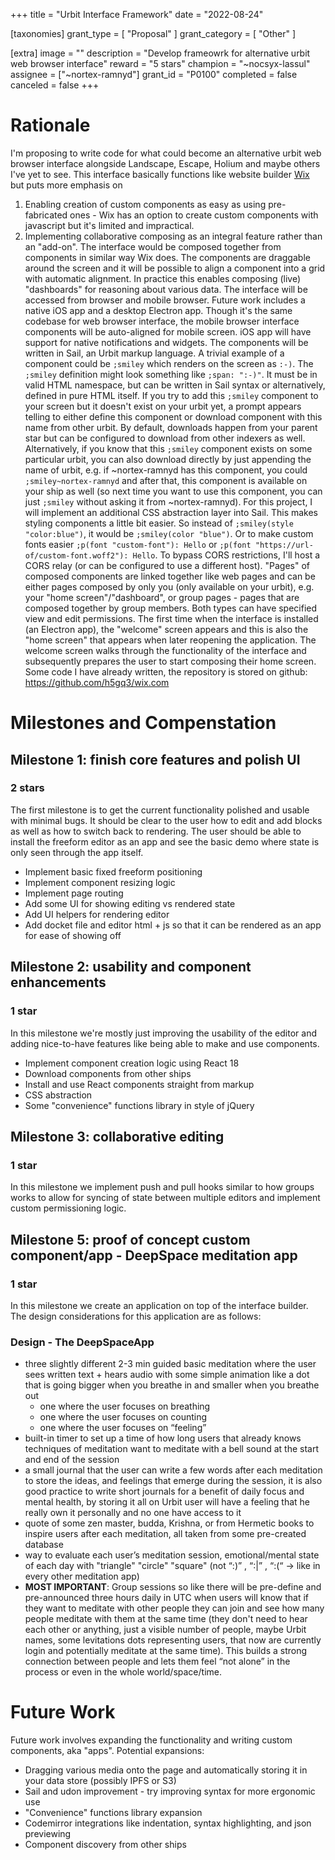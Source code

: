 +++
title = "Urbit Interface Framework" 
date = "2022-08-24"

[taxonomies]
grant_type = [ "Proposal" ]
grant_category = [ "Other" ]

[extra]
image = ""
description = "Develop frameowrk for alternative urbit web browser interface"
reward = "5 stars"
champion = "~nocsyx-lassul"
assignee = ["~nortex-ramnyd"]
grant_id = "P0100"
completed = false
canceled = false
+++

# Rationale

I'm proposing to write code for what could become an alternative urbit web browser interface alongside Landscape, Escape, Holium and maybe others I've yet to see.
This interface basically functions like website builder [Wix](https://www.wix.com/) but puts more emphasis on
1. Enabling creation of custom components as easy as using pre-fabricated ones - Wix has an option to create custom components with javascript but it's limited and impractical.
2. Implementing collaborative composing as an integral feature rather than an "add-on".
The interface would be composed together from components in similar way Wix does. The components are draggable around the screen and it will be possible to align a component into a grid with automatic alignment. In practice this enables composing (live) "dashboards" for reasoning about various data.
The interface will be accessed from browser and mobile browser. Future work includes a native iOS app and a desktop Electron app. Though it's the same codebase for web browser interface, the mobile browser interface components will be auto-aligned for mobile screen. iOS app will have support for native notifications and widgets.
The components will be written in Sail, an Urbit markup language. A trivial example of a component could be `;smiley` which renders on the screen as `:-)`.
The `;smiley` definition might look something like `;span: ":-)"`. It must be in valid HTML namespace, but can be written in Sail syntax or alternatively, defined in pure HTML itself.
If you try to add this `;smiley` component to your screen but it doesn't exist on your urbit yet, a prompt appears telling to either define this component or download component with this name from other urbit. By default, downloads happen from your parent star but can be configured to download from other indexers as well.
Alternatively, if you know that this `;smiley` component exists on some particular urbit, you can also download directly by just appending the name of urbit, e.g. if ~nortex-ramnyd has this component, you could `;smiley~nortex-ramnyd` and after that, this component is available on your ship as well (so next time you want to use this component, you can just `;smiley` without asking it from ~nortex-ramnyd).
For this project, I will implement an additional CSS abstraction layer into Sail. This makes styling components a little bit easier. So instead of `;smiley(style "color:blue")`, it would be `;smiley(color "blue")`. Or to make custom fonts easier `;p(font "custom-font"): Hello` or `;p(font "https://url-of/custom-font.woff2"): Hello`. To bypass CORS restrictions, I'll host a CORS relay (or can be configured to use a different host).
"Pages" of composed components are linked together like web pages and can be either pages composed by only you (only available on your urbit), e.g. your "home screen"/"dashboard", or group pages - pages that are composed together by group members.
Both types can have specified view and edit permissions.
The first time when the interface is installed (an Electron app), the "welcome" screen appears and this is also the "home screen" that appears when later reopening the application. The welcome screen walks through the functionality of the interface and subsequently prepares the user to start composing their home screen.
Some code I have already written, the repository is stored on github: https://github.com/h5gq3/wix.com
# Milestones and Compenstation
## Milestone 1: finish core features and polish UI
### 2 stars
The first milestone is to get the current functionality polished and usable with minimal bugs. It should be clear to the user how to edit and add blocks as well as how to switch back to rendering. The user should be able to install the freeform editor as an app and see the basic demo where state is only seen through the app itself.
- Implement basic fixed freeform positioning
- Implement component resizing logic
- Implement page routing
- Add some UI for showing editing vs rendered state
- Add UI helpers for rendering editor
- Add docket file and editor html + js so that it can be rendered as an app for ease of showing off
## Milestone 2: usability and component enhancements
### 1 star
In this milestone we're mostly just improving the usability of the editor and adding nice-to-have features like being able to make and use components.
- Implement component creation logic using React 18
- Download components from other ships
- Install and use React components straight from markup
- CSS abstraction
- Some "convenience" functions library in style of jQuery
## Milestone 3: collaborative editing
### 1 star
In this milestone we implement push and pull hooks similar to how groups works to allow for syncing of state between multiple editors and implement custom permissioning logic.
## Milestone 5: proof of concept custom component/app - DeepSpace meditation app
### 1 star
In this milestone we create an application on top of the interface builder. The design considerations for this application are as follows:
### Design - The DeepSpaceApp
- three slightly different 2-3 min guided basic meditation where the user sees written text + hears audio with some simple animation like a dot that is going bigger when you breathe in and smaller when you breathe out
    - one where the user focuses on breathing
    - one where the user focuses on counting
    - one where the user focuses on “feeling”
- built-in timer to set up a time of how long users that already knows techniques of meditation want to meditate with a bell sound at the start and end of the session
- a small journal that the user can write a few words after each meditation to store the ideas, and feelings that emerge during the session, it is also good practice to write short journals for a benefit of daily focus and mental health, by storing it all on Urbit user will have a feeling that he really own it personally and no one have access to it
- quote of some zen master, budda, Krishna, or from Hermetic books to inspire users after each meditation, all taken from some pre-created database
- way to evaluate each user’s meditation session, emotional/mental state of each day with "triangle" "circle" "square" (not “:)” , “:|” , “:(“ -> like in every other meditation app)
- **MOST IMPORTANT**: Group sessions so like there will be pre-define and pre-announced three hours daily in UTC when users will know that if they want to meditate with other people they can join and see how many people meditate with them at the same time (they don't need to hear each other or anything, just a visible number of people, maybe Urbit names, some levitations dots representing users, that now are currently login and potentially meditate at the same time). This builds a strong connection between people and lets them feel “not alone” in the process or even in the whole world/space/time.
# Future Work
Future work involves expanding the functionality and writing custom components, aka "apps".
Potential expansions:
- Dragging various media onto the page and automatically storing it in your data store (possibly IPFS or S3)
- Sail and udon improvement - try improving syntax for more ergonomic use
- "Convenience" functions library expansion
- Codemirror integrations like indentation, syntax highlighting, and json previewing
- Component discovery from other ships
